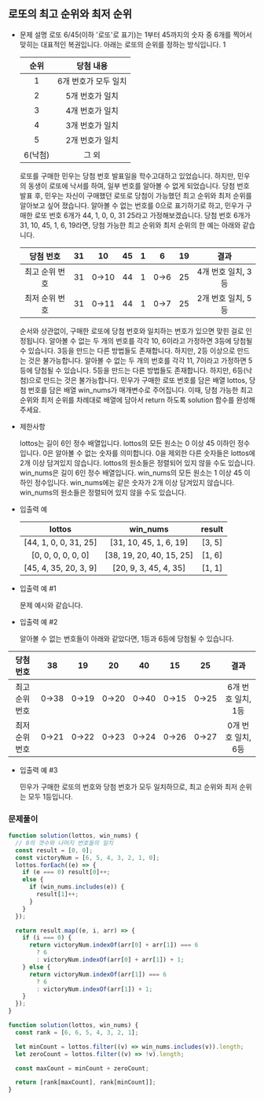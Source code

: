 ## 로또의 최고 순위와 최저 순위

- 문제 설명
  로또 6/45(이하 '로또'로 표기)는 1부터 45까지의 숫자 중 6개를 찍어서 맞히는 대표적인 복권입니다. 아래는 로또의 순위를 정하는 방식입니다. 1

  |  순위   |      당첨 내용       |
  | :-----: | :------------------: |
  |    1    | 6개 번호가 모두 일치 |
  |    2    |   5개 번호가 일치    |
  |    3    |   4개 번호가 일치    |
  |    4    |   3개 번호가 일치    |
  |    5    |   2개 번호가 일치    |
  | 6(낙첨) |        그 외         |

  로또를 구매한 민우는 당첨 번호 발표일을 학수고대하고 있었습니다. 하지만, 민우의 동생이 로또에 낙서를 하여, 일부 번호를 알아볼 수 없게 되었습니다. 당첨 번호 발표 후, 민우는 자신이 구매했던 로또로 당첨이 가능했던 최고 순위와 최저 순위를 알아보고 싶어 졌습니다.
  알아볼 수 없는 번호를 0으로 표기하기로 하고, 민우가 구매한 로또 번호 6개가 44, 1, 0, 0, 31 25라고 가정해보겠습니다. 당첨 번호 6개가 31, 10, 45, 1, 6, 19라면, 당첨 가능한 최고 순위와 최저 순위의 한 예는 아래와 같습니다.

  |   당첨 번호    | 31  |  10  | 45  |  1  |  6  | 19  |        결과        |
  | :------------: | :-: | :--: | :-: | :-: | :-: | :-: | :----------------: |
  | 최고 순위 번호 | 31  | 0→10 | 44  |  1  | 0→6 | 25  | 4개 번호 일치, 3등 |
  | 최저 순위 번호 | 31  | 0→11 | 44  |  1  | 0→7 | 25  | 2개 번호 일치, 5등 |

  순서와 상관없이, 구매한 로또에 당첨 번호와 일치하는 번호가 있으면 맞힌 걸로 인정됩니다.
  알아볼 수 없는 두 개의 번호를 각각 10, 6이라고 가정하면 3등에 당첨될 수 있습니다.
  3등을 만드는 다른 방법들도 존재합니다. 하지만, 2등 이상으로 만드는 것은 불가능합니다.
  알아볼 수 없는 두 개의 번호를 각각 11, 7이라고 가정하면 5등에 당첨될 수 있습니다.
  5등을 만드는 다른 방법들도 존재합니다. 하지만, 6등(낙첨)으로 만드는 것은 불가능합니다.
  민우가 구매한 로또 번호를 담은 배열 lottos, 당첨 번호를 담은 배열 win_nums가 매개변수로 주어집니다. 이때, 당첨 가능한 최고 순위와 최저 순위를 차례대로 배열에 담아서 return 하도록 solution 함수를 완성해주세요.

- 제한사항

  lottos는 길이 6인 정수 배열입니다.
  lottos의 모든 원소는 0 이상 45 이하인 정수입니다.
  0은 알아볼 수 없는 숫자를 의미합니다.
  0을 제외한 다른 숫자들은 lottos에 2개 이상 담겨있지 않습니다.
  lottos의 원소들은 정렬되어 있지 않을 수도 있습니다.
  win_nums은 길이 6인 정수 배열입니다.
  win_nums의 모든 원소는 1 이상 45 이하인 정수입니다.
  win_nums에는 같은 숫자가 2개 이상 담겨있지 않습니다.
  win_nums의 원소들은 정렬되어 있지 않을 수도 있습니다.

- 입출력 예

  |        lottos         |         win_nums         | result |
  | :-------------------: | :----------------------: | :----: |
  | [44, 1, 0, 0, 31, 25] |  [31, 10, 45, 1, 6, 19]  | [3, 5] |
  |  [0, 0, 0, 0, 0, 0]   | [38, 19, 20, 40, 15, 25] | [1, 6] |
  | [45, 4, 35, 20, 3, 9] |  [20, 9, 3, 45, 4, 35]   | [1, 1] |

- 입출력 예 #1

  문제 예시와 같습니다.

- 입출력 예 #2

  알아볼 수 없는 번호들이 아래와 같았다면, 1등과 6등에 당첨될 수 있습니다.

|   당첨 번호    |  38  |  19  |  20  |  40  |  15  |  25  |        결과        |
| :------------: | :--: | :--: | :--: | :--: | :--: | :--: | :----------------: |
| 최고 순위 번호 | 0→38 | 0→19 | 0→20 | 0→40 | 0→15 | 0→25 | 6개 번호 일치, 1등 |
| 최저 순위 번호 | 0→21 | 0→22 | 0→23 | 0→24 | 0→26 | 0→27 | 0개 번호 일치, 6등 |

- 입출력 예 #3

  민우가 구매한 로또의 번호와 당첨 번호가 모두 일치하므로, 최고 순위와 최저 순위는 모두 1등입니다.

### 문제풀이

```jsx
function solution(lottos, win_nums) {
  // 0의 갯수와 나머지 번호들의 일치
  const result = [0, 0];
  const victoryNum = [6, 5, 4, 3, 2, 1, 0];
  lottos.forEach((e) => {
    if (e === 0) result[0]++;
    else {
      if (win_nums.includes(e)) {
        result[1]++;
      }
    }
  });

  return result.map((e, i, arr) => {
    if (i === 0) {
      return victoryNum.indexOf(arr[0] + arr[1]) === 6
        ? 6
        : victoryNum.indexOf(arr[0] + arr[1]) + 1;
    } else {
      return victoryNum.indexOf(arr[1]) === 6
        ? 6
        : victoryNum.indexOf(arr[1]) + 1;
    }
  });
}
```

```jsx
function solution(lottos, win_nums) {
  const rank = [6, 6, 5, 4, 3, 2, 1];

  let minCount = lottos.filter((v) => win_nums.includes(v)).length;
  let zeroCount = lottos.filter((v) => !v).length;

  const maxCount = minCount + zeroCount;

  return [rank[maxCount], rank[minCount]];
}
```
